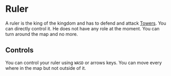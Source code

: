 # Ruler

A ruler is the king of the kingdom and has to defend and attack [Towers](/players/entities/tower). You can directly control it. He does not have any role at the moment. You can turn around the map and no more.

## Controls

You can control your ruler using `WASD` or arrows keys. You can move every where in the map but not outside of it.
